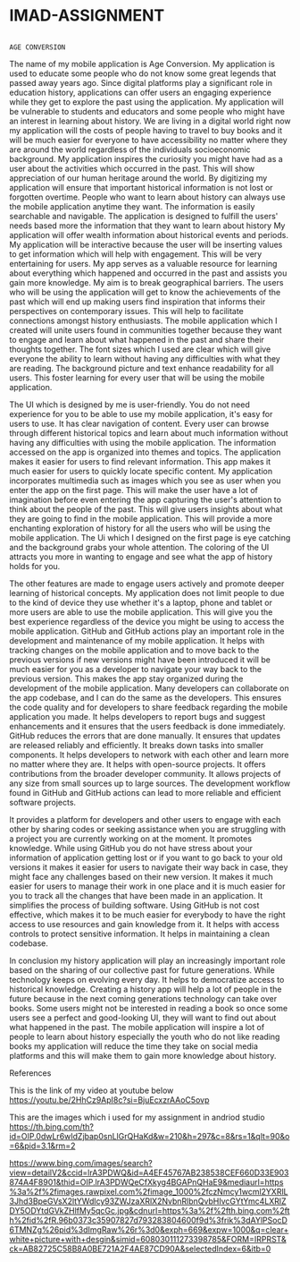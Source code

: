 # IMAD-ASSIGNMENT

                                                                             AGE CONVERSION

                                                                   
The name of my mobile application is Age Conversion. My application is used to educate some people who do not know some great legends that passed away years ago. Since digital platforms play a significant role in education history, applications can offer users an engaging experience while they get to explore the past using the application. My application will be vulnerable to students and educators and some people who might have an interest in learning about history. We are living in a digital world right now my application will the costs of people having to travel to buy books and it will be much easier for everyone to have accessibility no matter where they are around the world regardless of the individuals socioeconomic background. My application inspires the curiosity you might have had as a user about the activities which occurred in the past. This will show appreciation of our human heritage around the world. By digitizing my application will ensure that important historical information is not lost or forgotten overtime. People who want to learn about history can always use the mobile application anytime they want. The information is easily searchable and navigable. The application is designed to fulfill the users' needs based more the information that they want to learn about history
My application will offer wealth information about historical events and periods. My application will be interactive because the user will be inserting values to get information which will help with engagement. This will be very entertaining for users. My app serves as a valuable resource for learning about everything which happened and occurred in the past and assists you gain more knowledge. My aim is to break geographical barriers. The users who will be using the application will get to know the achievements of the past which will end up making users find inspiration that informs their perspectives on contemporary issues. This will help to facilitate connections amongst history enthusiasts. The mobile application which I created will unite users found in communities together because they want to engage and learn about what happened in the past and share their thoughts together. The font sizes which I used are clear which will give everyone the ability to learn without having any difficulties with what they are reading. The background picture and text enhance readability for all users. This foster learning for every user that will be using the mobile application.

The UI which is designed by me is user-friendly. You do not need experience for you to be able to use my mobile application, it's easy for users to use. It has clear navigation of content. Every user can browse through different historical topics and learn about much information without having any difficulties with using the mobile application. The information accessed on the app is organized into themes and topics. The application makes it easier for users to find relevant information. This app makes it much easier for users to quickly locate specific content. My application incorporates multimedia such as images which you see as user when you enter the app on the first page. This will make the user have a lot of imagination before even entering the app capturing the user's attention to think about the people of the past. This will give users insights about what they are going to find in the mobile application. This will provide a more enchanting exploration of history for all the users who will be using the mobile application. The Ui which I designed on the first page is eye catching and the background grabs your whole attention. The coloring of the UI attracts you more in wanting to engage and see what the app of history holds for you.

The other features are made to engage users actively and promote deeper learning of historical concepts. My application does not limit people to due to the kind of device they use whether it's a laptop, phone and tablet or more users are able to use the mobile application. This will give you the best experience regardless of the device you might be using to access the mobile application.
GitHub and GitHub actions play an important role in the development and maintenance of my mobile application. It helps with tracking changes on the mobile application and to move back to the previous versions if new versions might have been introduced it will be much easier for you as a developer to navigate your way back to the previous version. This makes the app stay organized during the development of the mobile application. Many developers can collaborate on the app codebase, and I can do the same as the developers. This ensures the code quality and for developers to share feedback regarding the mobile application you made. It helps developers to report bugs and suggest enhancements and it ensures that the users feedback is done immediately. GitHub reduces the errors that are done manually. It ensures that updates are released reliably and efficiently. It breaks down tasks into smaller components. It helps developers to network with each other and learn more no matter where they are. It helps with open-source projects. It offers contributions from the broader developer community. It allows projects of any size from small sources up to large sources. The development workflow found in GitHub and GitHub actions can lead to more reliable and efficient software projects.

It provides a platform for developers and other users to engage with each other by sharing codes or seeking assistance when you are struggling with a project you are currently working on at the moment. It promotes knowledge. While using GitHub you do not have stress about your information of application getting lost or if you want to go back to your old versions it makes it easier for users to navigate their way back in case, they might face any challenges based on their new version. It makes it much easier for users to manage their work in one place and it is much easier for you to track all the changes that have been made in an application. It simplifies the process of building software. Using GitHub is not cost effective, which makes it to be much easier for everybody to have the right access to use resources and gain knowledge from it. It helps with access controls to protect sensitive information. It helps in maintaining a clean codebase.

In conclusion my history application will play an increasingly important role based on the sharing of our collective past for future generations. While technology keeps on evolving every day. It helps to democratize access to historical knowledge. Creating a history app will help a lot of people in the future because in the next coming generations technology can take over books. Some users might not be interested in reading a book so once some users see a perfect and good-looking UI, they will want to find out about what happened in the past. The mobile application will inspire a lot of people to learn about history especially the youth who do not like reading books my application will reduce the time they take on social media platforms and this will make them to gain more knowledge about history.

References 




This is the link of my video at youtube below
https://youtu.be/2HhCz9ApI8c?si=BjuEcxzrAAoC5ovp

This are the images which i used for my assignment in andriod studio
https://th.bing.com/th?id=OIP.0dwLr6wIdZjbap0snLlGrQHaKd&w=210&h=297&c=8&rs=1&qlt=90&o=6&pid=3.1&rm=2

 
https://www.bing.com/images/search?view=detailV2&ccid=lrA3PDWQ&id=A4EF45767AB238538CEF660D33E903874A4F8901&thid=OIP.lrA3PDWQeCfXkyg4BGAPnQHaE9&mediaurl=https%3a%2f%2fimages.rawpixel.com%2fimage_1000%2fczNmcy1wcml2YXRlL3Jhd3BpeGVsX2ltYWdlcy93ZWJzaXRlX2NvbnRlbnQvbHIvcGYtYmc4LXRlZDY5ODYtdGVkZHlfMy5qcGc.jpg&cdnurl=https%3a%2f%2fth.bing.com%2fth%2fid%2fR.96b0373c35907827d793283804600f9d%3frik%3dAYlPSocD6TMNZg%26pid%3dImgRaw%26r%3d0&exph=669&expw=1000&q=clear+white+picture+with+desgin&simid=608030111273398785&FORM=IRPRST&ck=AB82725C58B8A0BE721A2F4AE87CD90A&selectedIndex=6&itb=0
